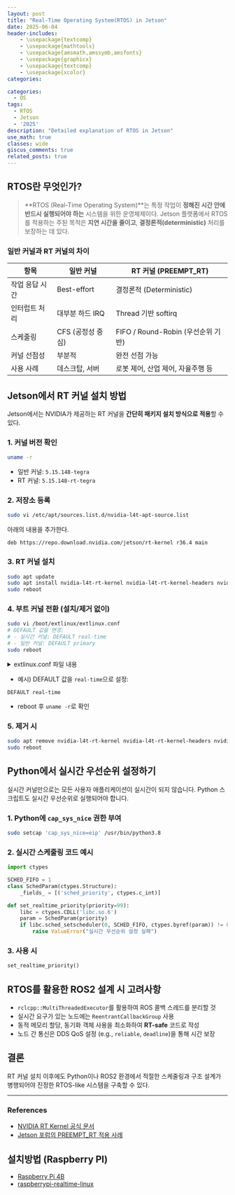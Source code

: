 ```yaml
---
layout: post
title: "Real-Time Operating System(RTOS) in Jetson"
date: 2025-06-04
header-includes:
    - \usepackage{textcomp}
    - \usepackage{mathtools}
    - \usepackage{amsmath,amssymb,amsfonts}
    - \usepackage{graphicx}
    - \usepackage{textcomp}
    - \usepackage{xcolor}
categories:

categories:
  - OS
tags:
  - RTOS
  - Jetson
  - '2025'
description: "Detailed explanation of RTOS in Jetson"
use_math: true
classes: wide
giscus_comments: true
related_posts: true
---
```


## RTOS란 무엇인가?

> **RTOS (Real-Time Operating System)**는 특정 작업이 **정해진 시간 안에 반드시 실행되어야 하는** 시스템을 위한 운영체제이다.
> Jetson 플랫폼에서 RTOS를 적용하는 주된 목적은 **지연 시간을 줄이고**, **결정론적(deterministic)** 처리를 보장하는 데 있다.

### 일반 커널과 RT 커널의 차이

| 항목           | 일반 커널         | RT 커널 (PREEMPT_RT)               |
| -------------- | ----------------- | ---------------------------------- |
| 작업 응답 시간 | Best-effort       | 결정론적 (Deterministic)           |
| 인터럽트 처리  | 대부분 하드 IRQ   | Thread 기반 softirq                |
| 스케줄링       | CFS (공정성 중심) | FIFO / Round-Robin (우선순위 기반) |
| 커널 선점성    | 부분적            | 완전 선점 가능                     |
| 사용 사례      | 데스크탑, 서버    | 로봇 제어, 산업 제어, 자율주행 등  |

## Jetson에서 RT 커널 설치 방법

Jetson에서는 NVIDIA가 제공하는 RT 커널을 **간단히 패키지 설치 방식으로 적용**할 수 있다.

### 1. 커널 버전 확인

```bash
uname -r
```

- 일반 커널: `5.15.148-tegra`
- RT 커널: `5.15.148-rt-tegra`

### 2. 저장소 등록

```bash
sudo vi /etc/apt/sources.list.d/nvidia-l4t-apt-source.list
```

아래의 내용을 추가한다.

```
deb https://repo.download.nvidia.com/jetson/rt-kernel r36.4 main
```

### 3. RT 커널 설치

```bash
sudo apt update
sudo apt install nvidia-l4t-rt-kernel nvidia-l4t-rt-kernel-headers nvidia-l4t-rt-kernel-oot-modules nvidia-l4t-display-rt-kernel
sudo reboot
```

### 4. 부트 커널 전환 (설치/제거 없이)

```bash
sudo vi /boot/extlinux/extlinux.conf
# DEFAULT 값을 변경:
# - 실시간 커널: DEFAULT real-time
# - 일반 커널: DEFAULT primary
sudo reboot
```

<details>
<summary>extlinux.conf 파일 내용</summary>

```bash
TIMEOUT 30
DEFAULT real-time

MENU TITLE L4T boot options

LABEL primary
      MENU LABEL primary kernel
      LINUX /boot/Image
      INITRD /boot/initrd
      APPEND ${cbootargs} root=/dev/mmcblk0p1 rw rootwait rootfstype=ext4 mminit_loglevel=4 console=ttyTCU0,115200 firmware_class.path=/etc/firmware fbcon=map:0 nospectre_bhb video=efifb:off console=tty0

# When testing a custom kernel, it is recommended that you create a backup of
# the original kernel and add a new entry to this file so that the device can
# fallback to the original kernel. To do this:
#
# 1, Make a backup of the original kernel
#      sudo cp /boot/Image /boot/Image.backup
#
# 2, Copy your custom kernel into /boot/Image
#
# 3, Uncomment below menu setting lines for the original kernel
#
# 4, Reboot

# LABEL backup
#    MENU LABEL backup kernel
#    LINUX /boot/Image.backup
#    INITRD /boot/initrd
#    APPEND ${cbootargs}

LABEL real-time
        MENU LABEL real-time kernel
        LINUX /boot/Image.real-time
        INITRD /boot/initrd
        APPEND ${cbootargs} root=/dev/mmcblk0p1 rw rootwait rootfstype=ext4 mminit_loglevel=4 console=ttyTCU0,115200 firmware_class.path=/etc/firmware fbcon=map:0 nospectre_bhb video=efifb:off console=tty0
```

</details>

- 예시) DEFAULT 값을 `real-time`으로 설정:

```
DEFAULT real-time
```

- reboot 후 `uname -r`로 확인

### 5. 제거 시

```bash
sudo apt remove nvidia-l4t-rt-kernel nvidia-l4t-rt-kernel-headers nvidia-l4t-rt-kernel-oot-modules nvidia-l4t-display-rt-kernel
sudo reboot
```

## Python에서 실시간 우선순위 설정하기

실시간 커널만으로는 모든 사용자 애플리케이션이 실시간이 되지 않습니다. Python 스크립트도 실시간 우선순위로 실행되어야 합니다.

### 1. Python에 `cap_sys_nice` 권한 부여

```bash
sudo setcap 'cap_sys_nice=eip' /usr/bin/python3.8
```

### 2. 실시간 스케줄링 코드 예시

```python
import ctypes

SCHED_FIFO = 1
class SchedParam(ctypes.Structure):
    _fields_ = [('sched_priority', ctypes.c_int)]

def set_realtime_priority(priority=99):
    libc = ctypes.CDLL('libc.so.6')
    param = SchedParam(priority)
    if libc.sched_setscheduler(0, SCHED_FIFO, ctypes.byref(param)) != 0:
        raise ValueError("실시간 우선순위 설정 실패")
```

### 3. 사용 시

```python
set_realtime_priority()
```

## RTOS를 활용한 ROS2 설계 시 고려사항

- `rclcpp::MultiThreadedExecutor`를 활용하여 ROS 콜백 스레드를 분리할 것
- 실시간 요구가 있는 노드에는 `ReentrantCallbackGroup` 사용
- 동적 메모리 할당, 동기화 객체 사용을 최소화하여 **RT-safe** 코드로 작성
- 노드 간 통신은 DDS QoS 설정 (e.g., `reliable`, `deadline`)을 통해 시간 보장

## 결론

RT 커널 설치 이후에도 Python이나 ROS2 환경에서 적절한 스케줄링과 구조 설계가 병행되어야 진정한 RTOS-like 시스템을 구축할 수 있다.

---

### References

- [NVIDIA RT Kernel 공식 문서](https://docs.nvidia.com/jetson/archives/r36.3/DeveloperGuide/SD/SoftwarePackagesAndTheUpdateMechanism.html#real-time-kernel-using-ota-update)
- [Jetson 포럼의 PREEMPT_RT 적용 사례](https://forums.developer.nvidia.com/t/applying-a-preempt-rt-patch-to-jetpack-4-5-on-jetson-nano/168428/4)

## 설치방법 (Raspberry PI)

- [Raspberry Pi 4B](https://lemariva.com/blog/2019/09/raspberry-pi-4b-preempt-rt-kernel-419y-performance-test)
- [raspberrypi-realtime-linux](https://sudormrf.run/2022/06/18/raspberrypi-realtime-linux/)
